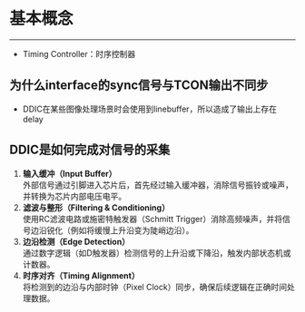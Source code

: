 # 基本概念
---
- Timing Controller：时序控制器

## 为什么interface的sync信号与TCON输出不同步

- DDIC在某些图像处理场景时会使用到linebuffer，所以造成了输出上存在delay

## DDIC是如何完成对信号的采集

1. ​**输入缓冲（Input Buffer）​**  
    外部信号通过引脚进入芯片后，首先经过输入缓冲器，消除信号振铃或噪声，并转换为芯片内部电压电平。
2. ​**滤波与整形（Filtering & Conditioning）​**  
    使用RC滤波电路或施密特触发器（Schmitt Trigger）消除高频噪声，并将信号边沿锐化（例如将缓慢上升沿变为陡峭边沿）。
3. ​**边沿检测（Edge Detection）​**  
    通过数字逻辑（如D触发器）检测信号的上升沿或下降沿，触发内部状态机或计数器。
4. ​**时序对齐（Timing Alignment）​**  
    将检测到的边沿与内部时钟（Pixel Clock）同步，确保后续逻辑在正确时间处理数据。